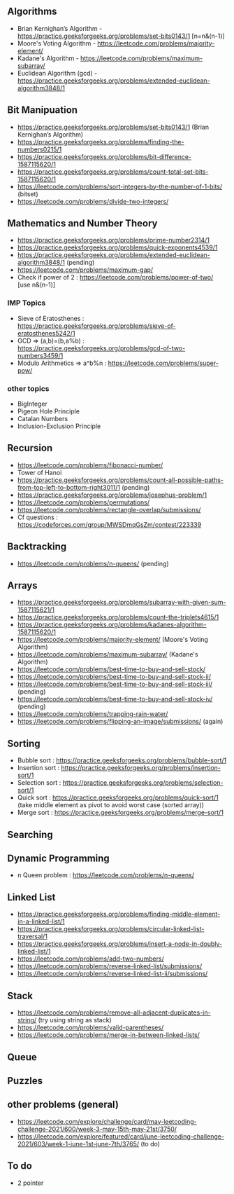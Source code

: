 ## Algorithms
- Brian Kernighan’s Algorithm - https://practice.geeksforgeeks.org/problems/set-bits0143/1 [n=n&(n-1)]
- Moore's Voting Algorithm - https://leetcode.com/problems/majority-element/
- Kadane's Algorithm - https://leetcode.com/problems/maximum-subarray/ 
- Euclidean Algorithm (gcd) - https://practice.geeksforgeeks.org/problems/extended-euclidean-algorithm3848/1
## Bit Manipuation
- https://practice.geeksforgeeks.org/problems/set-bits0143/1 (Brian Kernighan’s Algorithm)
- https://practice.geeksforgeeks.org/problems/finding-the-numbers0215/1
- https://practice.geeksforgeeks.org/problems/bit-difference-1587115620/1
- https://practice.geeksforgeeks.org/problems/count-total-set-bits-1587115620/1
- https://leetcode.com/problems/sort-integers-by-the-number-of-1-bits/ (bitset)
- https://leetcode.com/problems/divide-two-integers/
## Mathematics and Number Theory
- https://practice.geeksforgeeks.org/problems/prime-number2314/1
- https://practice.geeksforgeeks.org/problems/quick-exponents4539/1
- https://practice.geeksforgeeks.org/problems/extended-euclidean-algorithm3848/1 (pending)
- https://leetcode.com/problems/maximum-gap/
- Check if power of 2 : https://leetcode.com/problems/power-of-two/ [use n&(n-1)]
### IMP Topics
- Sieve of Eratosthenes : https://practice.geeksforgeeks.org/problems/sieve-of-eratosthenes5242/1
- GCD => (a,b)=(b,a%b) : https://practice.geeksforgeeks.org/problems/gcd-of-two-numbers3459/1
- Modulo Arithmetics => a^b%n : https://leetcode.com/problems/super-pow/
### other topics
- BigInteger
- Pigeon Hole Principle
- Catalan Numbers
- Inclusion-Exclusion Principle
## Recursion
- https://leetcode.com/problems/fibonacci-number/
- Tower of Hanoi
- https://practice.geeksforgeeks.org/problems/count-all-possible-paths-from-top-left-to-bottom-right3011/1 (pending)
- https://practice.geeksforgeeks.org/problems/josephus-problem/1
- https://leetcode.com/problems/permutations/
- https://leetcode.com/problems/rectangle-overlap/submissions/
- Cf questions : https://codeforces.com/group/MWSDmqGsZm/contest/223339
## Backtracking 
- https://leetcode.com/problems/n-queens/ (pending)
## Arrays
- https://practice.geeksforgeeks.org/problems/subarray-with-given-sum-1587115621/1
- https://practice.geeksforgeeks.org/problems/count-the-triplets4615/1
- https://practice.geeksforgeeks.org/problems/kadanes-algorithm-1587115620/1
- https://leetcode.com/problems/majority-element/ (Moore's Voting Algorithm)
- https://leetcode.com/problems/maximum-subarray/ (Kadane's Algorithm)
- https://leetcode.com/problems/best-time-to-buy-and-sell-stock/
- https://leetcode.com/problems/best-time-to-buy-and-sell-stock-ii/
- https://leetcode.com/problems/best-time-to-buy-and-sell-stock-iii/ (pending)
- https://leetcode.com/problems/best-time-to-buy-and-sell-stock-iv/ (pending)
- https://leetcode.com/problems/trapping-rain-water/ 
- https://leetcode.com/problems/flipping-an-image/submissions/ (again)
## Sorting
- Bubble sort : https://practice.geeksforgeeks.org/problems/bubble-sort/1 
- Insertion sort : https://practice.geeksforgeeks.org/problems/insertion-sort/1 
- Selection sort : https://practice.geeksforgeeks.org/problems/selection-sort/1
- Quick sort : https://practice.geeksforgeeks.org/problems/quick-sort/1 (take middle element as pivot to avoid worst case (sorted array))
- Merge sort : https://practice.geeksforgeeks.org/problems/merge-sort/1
## Searching
## Dynamic Programming
- n Queen problem : https://leetcode.com/problems/n-queens/
## Linked List 
- https://practice.geeksforgeeks.org/problems/finding-middle-element-in-a-linked-list/1
- https://practice.geeksforgeeks.org/problems/circular-linked-list-traversal/1
- https://practice.geeksforgeeks.org/problems/insert-a-node-in-doubly-linked-list/1
- https://leetcode.com/problems/add-two-numbers/
- https://leetcode.com/problems/reverse-linked-list/submissions/
- https://leetcode.com/problems/reverse-linked-list-ii/submissions/

## Stack
- https://leetcode.com/problems/remove-all-adjacent-duplicates-in-string/ (try using string as stack)
- https://leetcode.com/problems/valid-parentheses/
- https://leetcode.com/problems/merge-in-between-linked-lists/
## Queue
## Puzzles
## other problems (general)
- https://leetcode.com/explore/challenge/card/may-leetcoding-challenge-2021/600/week-3-may-15th-may-21st/3750/
- https://leetcode.com/explore/featured/card/june-leetcoding-challenge-2021/603/week-1-june-1st-june-7th/3765/ (to do)
## To do
- 2 pointer

